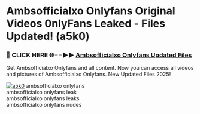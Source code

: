 # Ambsofficialxo Onlyfans Original Videos 0nlyFans Leaked - Files Updated! (a5k0)

<h3>🔴 CLICK HERE 🌐==►► <a href="https://tinyurl.com/2jnfzry5" rel="nofollow">Ambsofficialxo Onlyfans Updated Files</a></h3>

Get Ambsofficialxo Onlyfans and all content. Now you can access all videos and pictures of Ambsofficialxo Onlyfans. New Updated Files 2025!

[![a5k0](https://i.imgur.com/GyGTBgg.gif)](https://tinyurl.com/2jnfzry5)
ambsofficialxo onlyfans<br>
ambsofficialxo onlyfans leak<br>
ambsofficialxo onlyfans leaks<br>
ambsofficialxo onlyfans nudes
